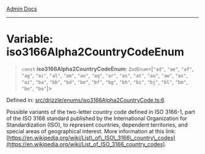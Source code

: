 [Admin Docs](/)

***

# Variable: iso3166Alpha2CountryCodeEnum

> `const` **iso3166Alpha2CountryCodeEnum**: `ZodEnum`\<\[`"ad"`, `"ae"`, `"af"`, `"ag"`, `"ai"`, `"al"`, `"am"`, `"ao"`, `"aq"`, `"ar"`, `"as"`, `"at"`, `"au"`, `"aw"`, `"ax"`, `"az"`, `"ba"`, `"bb"`, `"bd"`, `"be"`, `"bf"`, `"bg"`, `"bh"`, `"bi"`, `"bj"`, `"bl"`, `"bm"`, `"bn"`, `"bo"`\]\>

Defined in: [src/drizzle/enums/iso3166Alpha2CountryCode.ts:6](https://github.com/NishantSinghhhhh/talawa-api/blob/502aef4080ad9777c9b76e051d199e7a956ceecc/src/drizzle/enums/iso3166Alpha2CountryCode.ts#L6)

Possible variants of the two-letter country code defined in ISO 3166-1, part of the ISO 3166 standard published by the International Organization for Standardization (ISO), to represent countries, dependent territories, and special areas of geographical interest. More information at this link: [https://en.wikipedia.org/wiki/List\_of\_ISO\_3166\_country\_codes](https://en.wikipedia.org/wiki/List_of_ISO_3166_country_codes).
